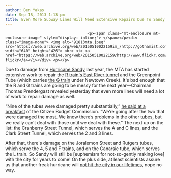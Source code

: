 ```yaml
---
author: Ben Yakas
date: Sep 18, 2013 1:13 pm
title: Even More Subway Lines Will Need Extensive Repairs Due To Sandy Damage
---
```


	
										<p><span class="mt-enclosure mt-enclosure-image" style="display: inline;"> </span></p><div class="image-none"> <img alt="91813mta.jpeg" src="https://web.archive.org/web/20150510022159im_/http://gothamist.com/attachments/byakas/91813mta.jpeg" width="640" height="426"> <br> <i> <a href="https://web.archive.org/web/20150510022159/http://www.flickr.com/photos/mtaphotos/9501854595/sizes/z/in/photostream/">MTAPhotos&apos; flickr</a></i></div> <p></p>

<p>Due to damage from <a href="https://web.archive.org/web/20150510022159/http://gothamist.com/tags/hurricanesandy">Hurricane Sandy</a> last year, the MTA has started extensive work to repair the <a href="https://web.archive.org/web/20150510022159/http://gothamist.com/2013/06/05/r_train_east_river_tunnel_will_prob.php">R train&apos;s East River tunnel</a> and the Greenpoint Tube (which carries <a href="https://web.archive.org/web/20150510022159/http://gothamist.com/2013/06/05/g_train_hell_greenpoint_tunnel_will.php">the G train</a> under Newtown Creek). It&apos;s bad enough that the R and G trains are going to be messy for the next year&#x2014;Chairman Thomas Prendergast revealed yesterday that even more lines will need a lot of work to repair damage as well.</p>

<p>&#x201C;Nine of the tubes were damaged pretty substantially,&#x201D; <a href="https://web.archive.org/web/20150510022159/http://nypost.com/2013/09/17/superstorm-sandy-subway-damage-remains-extensive/">he said at a breakfast</a> of the Citizen Budget Commission. &#x201C;We&#x2019;re going after the two that were damaged the most. We know there&#x2019;s problems in the other tubes, but we really can&#x2019;t deal with those until we deal with these.&#x201D; The next up on the list:  the Cranberry Street Tunnel, which serves the A and C lines, and the Clark Street Tunnel, which serves the 2 and 3 lines. </p>

<p>After that, there&apos;s damage on the Joralemon Street and Rutgers tubes, which serve the 4, 5 and F trains, and on the Canarsie tube, which serves the L train. So Sandy will still be [euphemism for not-so-gently making love] with the city for years to come! On the plus side, at least scientists assure us that another freak hurricane will <a href="https://web.archive.org/web/20150510022159/http://gothamist.com/2013/07/17/good_news_sandy_wont_happen_again_f.php"> not hit the city in our lifetimes</a>, nope no way.</p>					
										
									
				